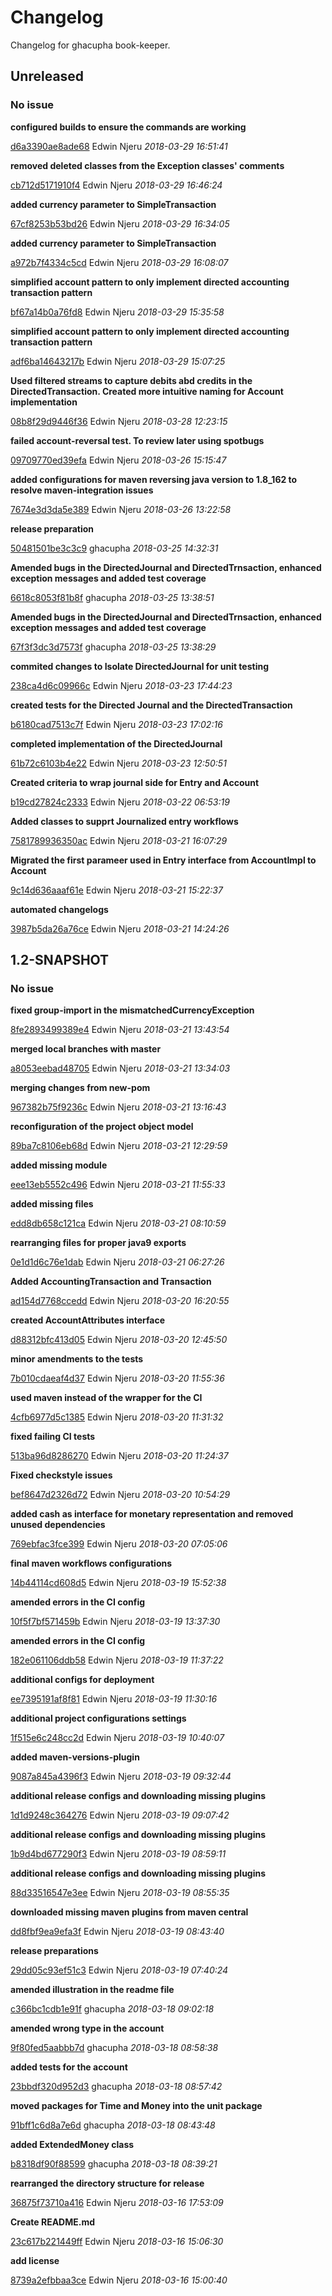 # Changelog

Changelog for ghacupha book-keeper.

## Unreleased
### No issue

**configured builds to ensure the commands are working**


[d6a3390ae8ade68](https://github.com/ghacupha/book-keeper/commit/d6a3390ae8ade68) Edwin Njeru *2018-03-29 16:51:41*

**removed deleted classes from the Exception classes' comments**


[cb712d5171910f4](https://github.com/ghacupha/book-keeper/commit/cb712d5171910f4) Edwin Njeru *2018-03-29 16:46:24*

**added currency parameter to SimpleTransaction**


[67cf8253b53bd26](https://github.com/ghacupha/book-keeper/commit/67cf8253b53bd26) Edwin Njeru *2018-03-29 16:34:05*

**added currency parameter to SimpleTransaction**


[a972b7f4334c5cd](https://github.com/ghacupha/book-keeper/commit/a972b7f4334c5cd) Edwin Njeru *2018-03-29 16:08:07*

**simplified account pattern to only implement directed accounting transaction pattern**


[bf67a14b0a76fd8](https://github.com/ghacupha/book-keeper/commit/bf67a14b0a76fd8) Edwin Njeru *2018-03-29 15:35:58*

**simplified account pattern to only implement directed accounting transaction pattern**


[adf6ba14643217b](https://github.com/ghacupha/book-keeper/commit/adf6ba14643217b) Edwin Njeru *2018-03-29 15:07:25*

**Used filtered streams to capture debits abd credits in the DirectedTransaction. Created more intuitive naming for Account implementation**


[08b8f29d9446f36](https://github.com/ghacupha/book-keeper/commit/08b8f29d9446f36) Edwin Njeru *2018-03-28 12:23:15*

**failed account-reversal test. To review later using spotbugs**


[09709770ed39efa](https://github.com/ghacupha/book-keeper/commit/09709770ed39efa) Edwin Njeru *2018-03-26 15:15:47*

**added configurations for maven reversing java version to 1.8_162 to resolve maven-integration issues**


[7674e3d3da5e389](https://github.com/ghacupha/book-keeper/commit/7674e3d3da5e389) Edwin Njeru *2018-03-26 13:22:58*

**release preparation**


[50481501be3c3c9](https://github.com/ghacupha/book-keeper/commit/50481501be3c3c9) ghacupha *2018-03-25 14:32:31*

**Amended bugs in the DirectedJournal and DirectedTrnsaction, enhanced exception messages and added test coverage**


[6618c8053f81b8f](https://github.com/ghacupha/book-keeper/commit/6618c8053f81b8f) ghacupha *2018-03-25 13:38:51*

**Amended bugs in the DirectedJournal and DirectedTrnsaction, enhanced exception messages and added test coverage**


[67f3f3dc3d7573f](https://github.com/ghacupha/book-keeper/commit/67f3f3dc3d7573f) ghacupha *2018-03-25 13:38:29*

**commited changes to Isolate DirectedJournal for unit testing**


[238ca4d6c09966c](https://github.com/ghacupha/book-keeper/commit/238ca4d6c09966c) Edwin Njeru *2018-03-23 17:44:23*

**created tests for the Directed Journal and the DirectedTransaction**


[b6180cad7513c7f](https://github.com/ghacupha/book-keeper/commit/b6180cad7513c7f) Edwin Njeru *2018-03-23 17:02:16*

**completed implementation of the DirectedJournal**


[61b72c6103b4e22](https://github.com/ghacupha/book-keeper/commit/61b72c6103b4e22) Edwin Njeru *2018-03-23 12:50:51*

**Created criteria to wrap journal side for Entry and Account**


[b19cd27824c2333](https://github.com/ghacupha/book-keeper/commit/b19cd27824c2333) Edwin Njeru *2018-03-22 06:53:19*

**Added classes to supprt Journalized entry workflows**


[7581789936350ac](https://github.com/ghacupha/book-keeper/commit/7581789936350ac) Edwin Njeru *2018-03-21 16:07:29*

**Migrated the first parameer used in Entry interface from AccountImpl to Account**


[9c14d636aaaf61e](https://github.com/ghacupha/book-keeper/commit/9c14d636aaaf61e) Edwin Njeru *2018-03-21 15:22:37*

**automated changelogs**


[3987b5da26a76ce](https://github.com/ghacupha/book-keeper/commit/3987b5da26a76ce) Edwin Njeru *2018-03-21 14:24:26*


## 1.2-SNAPSHOT
### No issue

**fixed group-import in the mismatchedCurrencyException**


[8fe2893499389e4](https://github.com/ghacupha/book-keeper/commit/8fe2893499389e4) Edwin Njeru *2018-03-21 13:43:54*

**merged local branches with master**


[a8053eebad48705](https://github.com/ghacupha/book-keeper/commit/a8053eebad48705) Edwin Njeru *2018-03-21 13:34:03*

**merging changes from new-pom**


[967382b75f9236c](https://github.com/ghacupha/book-keeper/commit/967382b75f9236c) Edwin Njeru *2018-03-21 13:16:43*

**reconfiguration of the project object model**


[89ba7c8106eb68d](https://github.com/ghacupha/book-keeper/commit/89ba7c8106eb68d) Edwin Njeru *2018-03-21 12:29:59*

**added missing module**


[eee13eb5552c496](https://github.com/ghacupha/book-keeper/commit/eee13eb5552c496) Edwin Njeru *2018-03-21 11:55:33*

**added missing files**


[edd8db658c121ca](https://github.com/ghacupha/book-keeper/commit/edd8db658c121ca) Edwin Njeru *2018-03-21 08:10:59*

**rearranging files for proper java9 exports**


[0e1d1d6c76e1dab](https://github.com/ghacupha/book-keeper/commit/0e1d1d6c76e1dab) Edwin Njeru *2018-03-21 06:27:26*

**Added AccountingTransaction and Transaction**


[ad154d7768ccedd](https://github.com/ghacupha/book-keeper/commit/ad154d7768ccedd) Edwin Njeru *2018-03-20 16:20:55*

**created AccountAttributes interface**


[d88312bfc413d05](https://github.com/ghacupha/book-keeper/commit/d88312bfc413d05) Edwin Njeru *2018-03-20 12:45:50*

**minor amendments to the tests**


[7b010cdaeaf4d37](https://github.com/ghacupha/book-keeper/commit/7b010cdaeaf4d37) Edwin Njeru *2018-03-20 11:55:36*

**used maven instead of the wrapper for the CI**


[4cfb6977d5c1385](https://github.com/ghacupha/book-keeper/commit/4cfb6977d5c1385) Edwin Njeru *2018-03-20 11:31:32*

**fixed failing CI tests**


[513ba96d8286270](https://github.com/ghacupha/book-keeper/commit/513ba96d8286270) Edwin Njeru *2018-03-20 11:24:37*

**Fixed checkstyle issues**


[bef8647d2326d72](https://github.com/ghacupha/book-keeper/commit/bef8647d2326d72) Edwin Njeru *2018-03-20 10:54:29*

**added cash as interface for monetary representation and removed unused dependencies**


[769ebfac3fce399](https://github.com/ghacupha/book-keeper/commit/769ebfac3fce399) Edwin Njeru *2018-03-20 07:05:06*

**final maven workflows configurations**


[14b44114cd608d5](https://github.com/ghacupha/book-keeper/commit/14b44114cd608d5) Edwin Njeru *2018-03-19 15:52:38*

**amended errors in the CI config**


[10f5f7bf571459b](https://github.com/ghacupha/book-keeper/commit/10f5f7bf571459b) Edwin Njeru *2018-03-19 13:37:30*

**amended errors in the CI config**


[182e061106ddb58](https://github.com/ghacupha/book-keeper/commit/182e061106ddb58) Edwin Njeru *2018-03-19 11:37:22*

**additional configs for deployment**


[ee7395191af8f81](https://github.com/ghacupha/book-keeper/commit/ee7395191af8f81) Edwin Njeru *2018-03-19 11:30:16*

**additional project configurations settings**


[1f515e6c248cc2d](https://github.com/ghacupha/book-keeper/commit/1f515e6c248cc2d) Edwin Njeru *2018-03-19 10:40:07*

**added maven-versions-plugin**


[9087a845a4396f3](https://github.com/ghacupha/book-keeper/commit/9087a845a4396f3) Edwin Njeru *2018-03-19 09:32:44*

**additional release configs and downloading missing plugins**


[1d1d9248c364276](https://github.com/ghacupha/book-keeper/commit/1d1d9248c364276) Edwin Njeru *2018-03-19 09:07:42*

**additional release configs and downloading missing plugins**


[1b9d4bd677290f3](https://github.com/ghacupha/book-keeper/commit/1b9d4bd677290f3) Edwin Njeru *2018-03-19 08:59:11*

**additional release configs and downloading missing plugins**


[88d33516547e3ee](https://github.com/ghacupha/book-keeper/commit/88d33516547e3ee) Edwin Njeru *2018-03-19 08:55:35*

**downloaded missing maven plugins from maven central**


[dd8fbf9ea9efa3f](https://github.com/ghacupha/book-keeper/commit/dd8fbf9ea9efa3f) Edwin Njeru *2018-03-19 08:43:40*

**release preparations**


[29dd05c93ef51c3](https://github.com/ghacupha/book-keeper/commit/29dd05c93ef51c3) Edwin Njeru *2018-03-19 07:40:24*

**amended illustration in the readme file**


[c366bc1cdb1e91f](https://github.com/ghacupha/book-keeper/commit/c366bc1cdb1e91f) ghacupha *2018-03-18 09:02:18*

**amended wrong type in the account**


[9f80fed5aabbb7d](https://github.com/ghacupha/book-keeper/commit/9f80fed5aabbb7d) ghacupha *2018-03-18 08:58:38*

**added tests for the account**


[23bbdf320d952d3](https://github.com/ghacupha/book-keeper/commit/23bbdf320d952d3) ghacupha *2018-03-18 08:57:42*

**moved packages for Time and Money into the unit package**


[91bff1c6d8a7e6d](https://github.com/ghacupha/book-keeper/commit/91bff1c6d8a7e6d) ghacupha *2018-03-18 08:43:48*

**added ExtendedMoney class**


[b8318df90f88599](https://github.com/ghacupha/book-keeper/commit/b8318df90f88599) ghacupha *2018-03-18 08:39:21*

**rearranged the directory structure for release**


[36875f73710a416](https://github.com/ghacupha/book-keeper/commit/36875f73710a416) Edwin Njeru *2018-03-16 17:53:09*

**Create README.md**


[23c617b221449ff](https://github.com/ghacupha/book-keeper/commit/23c617b221449ff) Edwin Njeru *2018-03-16 15:06:30*

**add license**


[8739a2efbbaa3ce](https://github.com/ghacupha/book-keeper/commit/8739a2efbbaa3ce) Edwin Njeru *2018-03-16 15:00:40*



